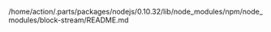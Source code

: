 /home/action/.parts/packages/nodejs/0.10.32/lib/node_modules/npm/node_modules/block-stream/README.md